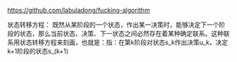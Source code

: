 https://github.com/labuladong/fucking-algorithm

状态转移方程：
既然从某阶段的一个状态，作出某一决策时，能够决定下一个阶段的状态，那么当前状态、决策、下一状态之间必然存在着某种确定联系。这种联系用状态转移方程来刻画，也就是：指：在第k阶段对状态s_k作出决策u_k，决定k+1阶段的状态s_(k+1)
